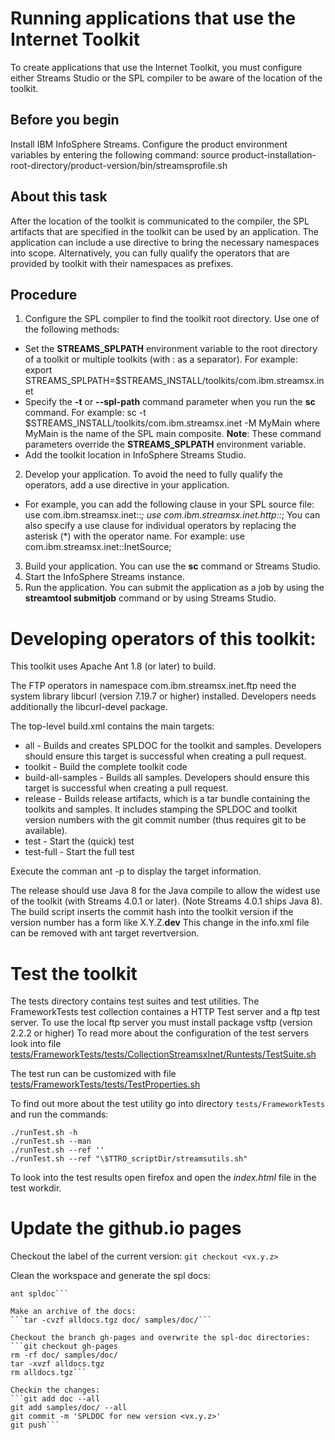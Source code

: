 # Running applications that use the Internet Toolkit

To create applications that use the Internet Toolkit, you must configure either Streams Studio
or the SPL compiler to be aware of the location of the toolkit.

## Before you begin

Install IBM InfoSphere Streams. Configure the product environment variables by entering the following command:
    source product-installation-root-directory/product-version/bin/streamsprofile.sh

## About this task

After the location of the toolkit is communicated to the compiler, the SPL artifacts that are specified
in the toolkit can be used by an application. The application can include a use directive to bring the necessary namespaces into scope.
Alternatively, you can fully qualify the operators that are provided by toolkit with their namespaces as prefixes.

## Procedure

1. Configure the SPL compiler to find the toolkit root directory. Use one of the following methods:
  * Set the **STREAMS_SPLPATH** environment variable to the root directory of a toolkit
    or multiple toolkits (with : as a separator).  For example:
      export STREAMS_SPLPATH=$STREAMS_INSTALL/toolkits/com.ibm.streamsx.inet
  * Specify the **-t** or **--spl-path** command parameter when you run the **sc** command. For example:
      sc -t $STREAMS_INSTALL/toolkits/com.ibm.streamsx.inet -M MyMain
    where MyMain is the name of the SPL main composite.
    **Note**: These command parameters override the **STREAMS_SPLPATH** environment variable.
  * Add the toolkit location in InfoSphere Streams Studio.
2. Develop your application. To avoid the need to fully qualify the operators, add a use directive in your application.
  * For example, you can add the following clause in your SPL source file:
      use com.ibm.streamsx.inet::*;
      use com.ibm.streamsx.inet.http::*;
    You can also specify a use clause for individual operators by replacing the asterisk (\*) with the operator name. For example:
      use com.ibm.streamsx.inet::InetSource;
3. Build your application.  You can use the **sc** command or Streams Studio.  
4. Start the InfoSphere Streams instance.
5. Run the application. You can submit the application as a job by using the **streamtool submitjob** command or by using Streams Studio.



# Developing operators of this toolkit:

This toolkit uses Apache Ant 1.8 (or later) to build.

The FTP operators in namespace com.ibm.streamsx.inet.ftp need the system library libcurl (version 7.19.7 or higher) installed. Developers needs additionally the libcurl-devel package.

The top-level build.xml contains the main targets:

* all - Builds and creates SPLDOC for the toolkit and samples. Developers should ensure this target is successful when creating a pull request.
* toolkit - Build the complete toolkit code
* build-all-samples - Builds all samples. Developers should ensure this target is successful when creating a pull request.
* release - Builds release artifacts, which is a tar bundle containing the toolkits and samples. It includes stamping the SPLDOC and toolkit version numbers with the git commit number (thus requires git to be available).
* test - Start the (quick) test
* test-full - Start the full test

Execute the comman ant -p to display the target information.

The release should use Java 8 for the Java compile to allow the widest use of the toolkit (with Streams 4.0.1 or later). (Note Streams 4.0.1 ships Java 8).
The build script inserts the commit hash into the toolkit version if the version number has a form like X.Y.Z.__dev__
This change in the info.xml file can be removed with ant target revertversion.

# Test the toolkit
The tests directory contains test suites and test utilities. The FrameworkTests test collection containes a HTTP Test server and a ftp test server.
To use the local ftp server you must install package vsftp (version 2.2.2 or higher)
To read more about the configuration of the test servers look into file
[tests/FrameworkTests/tests/CollectionStreamsxInet/Runtests/TestSuite.sh](tests/FrameworkTests/tests/CollectionStreamsxInet/Runtests/TestSuite.sh)

The test run can be customized with file
[tests/FrameworkTests/tests/TestProperties.sh](tests/FrameworkTests/tests/TestProperties.sh)

To find out more about the test utility go into directory
`tests/FrameworkTests`
and run the commands:
```
./runTest.sh -h
./runTest.sh --man
./runTest.sh --ref ''
./runTest.sh --ref "\$TTRO_scriptDir/streamsutils.sh"
```

To look into the test results open firefox and open the *index.html* file in the test workdir.

# Update the github.io pages

Checkout the label of the current version:
```git checkout <vx.y.z>```

Clean the workspace and generate the spl docs:
```ant clean-all
ant spldoc```

Make an archive of the docs:
```tar -cvzf alldocs.tgz doc/ samples/doc/```

Checkout the branch gh-pages and overwrite the spl-doc directories:
```git checkout gh-pages
rm -rf doc/ samples/doc/
tar -xvzf alldocs.tgz
rm alldocs.tgz```

Checkin the changes:
```git add doc --all
git add samples/doc/ --all
git commit -m 'SPLDOC for new version <vx.y.z>'
git push```
